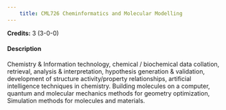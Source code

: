 ```yaml
---
    title: CML726 Cheminformatics and Molecular Modelling
---
```

**Credits:** 3 (3-0-0)



#### Description 
Chemistry & Information technology, chemical / biochemical data collation, retrieval, analysis & interpretation, hypothesis generation & validation, development of structure activity/property relationships, artificial intelligence techniques in chemistry. Building molecules on a computer, quantum and molecular mechanics methods for geometry optimization, Simulation methods for molecules and materials.